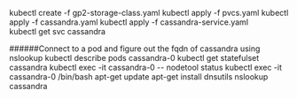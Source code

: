 kubectl create -f gp2-storage-class.yaml 
kubectl apply -f pvcs.yaml 
kubectl apply -f cassandra.yaml
kubectl apply -f cassandra-service.yaml  
kubectl get svc cassandra

######Connect to a pod and figure out the fqdn of cassandra using nslookup
kubectl describe pods cassandra-0
kubectl get statefulset cassandra 
kubectl exec -it cassandra-0 -- nodetool status
kubectl exec -it cassandra-0 /bin/bash
apt-get update
apt-get install dnsutils
nslookup cassandra



